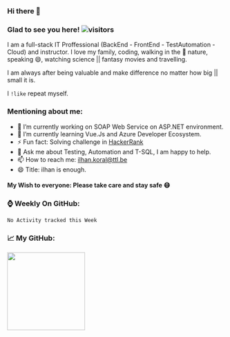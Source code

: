 ### Hi there 👋

<!--
**ikoral/ikoral** is a ✨ _special_ ✨ repository because its `README.md` (this file) appears on your GitHub profile.

Here are some ideas to get you started:

- 🔭 I’m currently working on ...
- 🌱 I’m currently learning ...
- 👯 I’m looking to collaborate on ...
- 🤔 I’m looking for help with ...
- 💬 Ask me about ...
- 📫 How to reach me: ...
- 😄 Pronouns: ...
- ⚡ Fun fact: ...
-->

### Glad to see you here! ![visitors](https://visitor-badge.laobi.icu/badge?page_id=ikoral.ikoral)

I am a full-stack IT Proffessional (BackEnd - FrontEnd - TestAutomation - Cloud) and instructor. I love my family, coding, walking in the :herb: nature, speaking 😄, watching science || fantasy movies and travelling.

I am always after being valuable and make difference no matter how big || small it is.

I <code>!like</code> repeat myself.

### Mentioning about me:
- 🔭 I’m currently working on SOAP Web Service on ASP.NET environment.
- 🌱 I’m currently learning Vue.Js and Azure Developer Ecosystem.
- ⚡ Fun fact: Solving challenge in [HackerRank](https://www.hackerrank.com/ikoral)
- 💬 Ask me about Testing, Automation and T-SQL, I am happy to help.
- 📫 How to reach me: [ilhan.koral@ttl.be](mailto:ilhan.koral@ttl.be?subject=[Github])
- 😄 Title: ilhan is enough.

#### My Wish to everyone: Please take care and stay safe :mask:

### :watch: Weekly On GitHub:
<!--START_SECTION:waka-->
```text
No Activity tracked this Week
```
<!--END_SECTION:waka-->

### :chart_with_upwards_trend: My GitHub:
<img height="180em" src="https://github-readme-stats.vercel.app/api?username=ikoral&show_icons=true&hide_border=true&&count_private=true&include_all_commits=true" /></span>




